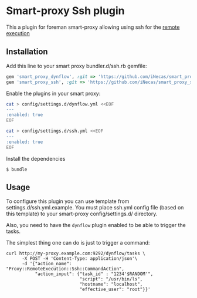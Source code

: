 # Smart-proxy Ssh plugin 

This a plugin for foreman smart-proxy allowing using ssh for the
[remote execution](http://theforeman.github.io/foreman_remote_execution/)

## Installation

Add this line to your smart proxy bundler.d/ssh.rb gemfile:

```ruby
gem 'smart_proxy_dynflow', :git => 'https://github.com/iNecas/smart_proxy_dynflow.git'
gem 'smart_proxy_ssh', :git => 'https://github.com/iNecas/smart_proxy_ssh.git'
```

Enable the plugins in your smart proxy:

```bash
cat > config/settings.d/dynflow.yml <<EOF
---
:enabled: true
EOF

cat > config/settings.d/ssh.yml <<EOF
---
:enabled: true
EOF
```

Install the dependencies

    $ bundle

## Usage

To configure this plugin you can use template from settings.d/ssh.yml.example.
You must place ssh.yml config file (based on this template) to your
smart-proxy config/settings.d/ directory.

Also, you need to have the `dynflow` plugin enabled to be able to
trigger the tasks.

The simplest thing one can do is just to trigger a command:

```
curl http://my-proxy.example.com:9292/dynflow/tasks \
      -X POST -H 'Content-Type: application/json'\
      -d '{"action_name":  "Proxy::RemoteExecution::Ssh::CommandAction",
           "action_input": {"task_id" : "1234'$RANDOM'",
                            "script": "/usr/bin/ls",
                            "hostname": "localhost",
                            "effective_user": "root"}}'
```
